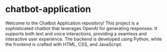 # chatbot-application
Welcome to the Chatbot Application repository! This project is a sophisticated chatbot that leverages OpenAI for generating responses. It supports both text and voice interactions, providing a seamless and interactive user experience. The backend is developed using Python, while the frontend is crafted with HTML, CSS, and JavaScript.
